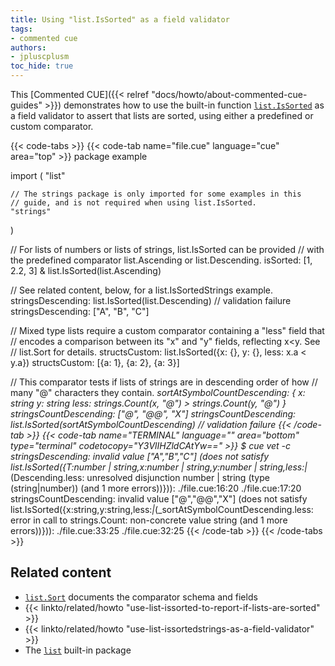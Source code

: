 ```yaml
---
title: Using "list.IsSorted" as a field validator
tags:
- commented cue
authors:
- jpluscplusm
toc_hide: true
---
```


This [Commented CUE]({{< relref "docs/howto/about-commented-cue-guides" >}})
demonstrates how to use the built-in function
[`list.IsSorted`](https://pkg.go.dev/cuelang.org/go/pkg/list#IsSorted)
as a field validator to assert that lists are sorted, using either a predefined
or custom comparator.

<!--more-->

{{< code-tabs >}}
{{< code-tab name="file.cue" language="cue" area="top" >}}
package example

import (
	"list"

	// The strings package is only imported for some examples in this
	// guide, and is not required when using list.IsSorted.
	"strings"
)

// For lists of numbers or lists of strings, list.IsSorted can be provided
// with the predefined comparator list.Ascending or list.Descending.
isSorted: [1, 2.2, 3] & list.IsSorted(list.Ascending)

// See related content, below, for a list.IsSortedStrings example.
stringsDescending: list.IsSorted(list.Descending) // validation failure
stringsDescending: ["A", "B", "C"]

// Mixed type lists require a custom comparator containing a "less" field that
// encodes a comparison between its "x" and "y" fields, reflecting x<y. See
// list.Sort for details.
structsCustom: list.IsSorted({x: {}, y: {}, less: x.a < y.a})
structsCustom: [{a: 1}, {a: 2}, {a: 3}]

// This comparator tests if lists of strings are in descending order of how
// many "@" characters they contain.
_sortAtSymbolCountDescending: {
	x:    string
	y:    string
	less: strings.Count(x, "@") > strings.Count(y, "@")
}
stringsCountDescending: ["@", "@@", "X"]
stringsCountDescending: list.IsSorted(_sortAtSymbolCountDescending) // validation failure
{{< /code-tab >}}
{{< code-tab name="TERMINAL" language="" area="bottom" type="terminal" codetocopy="Y3VlIHZldCAtYw==" >}}
$ cue vet -c
stringsDescending: invalid value ["A","B","C"] (does not satisfy list.IsSorted({T:number | string,x:number | string,y:number | string,less:_|_(Descending.less: unresolved disjunction number | string (type (string|number)) (and 1 more errors))})):
    ./file.cue:16:20
    ./file.cue:17:20
stringsCountDescending: invalid value ["@","@@","X"] (does not satisfy list.IsSorted({x:string,y:string,less:_|_(_sortAtSymbolCountDescending.less: error in call to strings.Count: non-concrete value string (and 1 more errors))})):
    ./file.cue:33:25
    ./file.cue:32:25
{{< /code-tab >}}
{{< /code-tabs >}}

## Related content

- [`list.Sort`](https://pkg.go.dev/cuelang.org/go/pkg/list#Sort) documents the
  comparator schema and fields
- {{< linkto/related/howto "use-list-issorted-to-report-if-lists-are-sorted" >}}
- {{< linkto/related/howto "use-list-issortedstrings-as-a-field-validator" >}}
- The [`list`](https://pkg.go.dev/cuelang.org/go/pkg/list) built-in package
